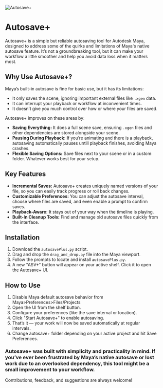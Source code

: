 ![Autosave+](https://blog.anildevran.com/content/images/size/w800/format/webp/2025/01/maya_7VoLMHjoHD.png)
# Autosave+

Autosave+ is a simple but reliable autosaving tool for Autodesk Maya, designed to address some of the quirks and limitations of Maya's native autosave feature. It’s not a groundbreaking tool, but it can make your workflow a little smoother and help you avoid data loss when it matters most.

## Why Use Autosave+?

Maya’s built-in autosave is fine for basic use, but it has its limitations:
- It only saves the scene, ignoring important external files like `.xgen` data.
- It can interrupt your playback or workflow at inconvenient times.
- It doesn’t give you much control over how or where your files are saved.

Autosave+ improves on these areas by:
- **Saving Everything:** It does a full scene save, ensuring `.xgen` files and other dependencies are stored alongside your scene.
- **Pausing During Playback:** If you’re animating and there is a playback, autosaving automatically pauses untill playback finishes, avoiding Maya crashes.
- **Flexible Saving Options:** Save files next to your scene or in a custom folder. Whatever works best for your setup.

## Key Features

- **Incremental Saves:** Autosave+ creates uniquely named versions of your file, so you can easily track progress or roll back changes.
- **Customizable Preferences:** You can adjust the autosave interval, choose where files are saved, and even enable a prompt to confirm saves.
- **Playback-Aware:** It stays out of your way when the timeline is playing.
- **Built-In Cleanup Tools:** Find and manage old autosave files quickly from the interface.

## Installation

1. Download the `autosavePlus.py` script.
2. Drag and drop the `drag_and_drop.py` file into the Maya viewport.
3. Follow the prompts to locate and install `autosavePlus.py`.
4. A new "ASV+" button will appear on your active shelf. Click it to open the Autosave+ UI.

## How to Use

1. Disable Maya default autosave behavior from Maya>Preferences>Files/Projects
2. Open the UI from the shelf button.
3. Configure your preferences (like the save interval or location).
4. Click "Start Autosave+" to enable autosaving.
5. That’s it — your work will now be saved automatically at regular intervals.
6. Change autosave+ folder depending on your active project and hit Save Preferences.


### Autosave+ was built with simplicity and practicality in mind. If you’ve ever been frustrated by Maya’s native autosave or lost work due to an overlooked dependency, this tool might be a small improvement to your workflow. 
Contributions, feedback, and suggestions are always welcome!
